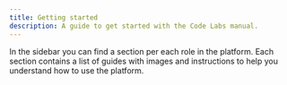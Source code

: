 ```yaml
---
title: Getting started
description: A guide to get started with the Code Labs manual.
---
```


In the sidebar you can find a section per each role in the platform. Each section contains a list of guides with images and instructions to help you understand how to use the platform.
